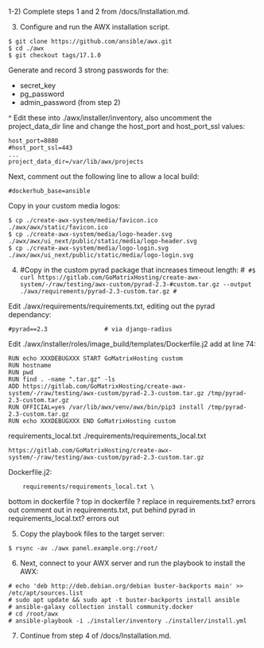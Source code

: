 
1-2) Complete steps 1 and 2 from /docs/Installation.md.

3) Configure and run the AWX installation script.
```
$ git clone https://github.com/ansible/awx.git
$ cd ./awx
$ git checkout tags/17.1.0
```

Generate and record 3 strong passwords for the:
- secret_key
- pg_password
- admin_password (from step 2)

^ Edit these into ./awx/installer/inventory, also uncomment the project_data_dir line and change the host_port and host_port_ssl values:
```
host_port=8080
#host_port_ssl=443
...
project_data_dir=/var/lib/awx/projects
```

Next, comment out the following line to allow a local build:
```
#dockerhub_base=ansible
```

Copy in your custom media logos:
```
$ cp ./create-awx-system/media/favicon.ico ./awx/awx/static/favicon.ico
$ cp ./create-awx-system/media/logo-header.svg ./awx/awx/ui_next/public/static/media/logo-header.svg
$ cp ./create-awx-system/media/logo-login.svg ./awx/awx/ui_next/public/static/media/logo-login.svg
```

4) #Copy in the custom pyrad package that increases timeout length:
#```
#$ curl https://gitlab.com/GoMatrixHosting/create-awx-system/-/raw/testing/awx-custom/pyrad-2.3-#custom.tar.gz --output ./awx/requirements/pyrad-2.3-custom.tar.gz
#```

Edit ./awx/requirements/requirements.txt, editing out the pyrad dependancy:
```
#pyrad==2.3                # via django-radius
```

Edit ./awx/installer/roles/image_build/templates/Dockerfile.j2 add at line 74:
```
RUN echo XXXDEBUGXXX START GoMatrixHosting custom
RUN hostname
RUN pwd
RUN find . -name ".tar.gz" -ls
ADD https://gitlab.com/GoMatrixHosting/create-awx-system/-/raw/testing/awx-custom/pyrad-2.3-custom.tar.gz /tmp/pyrad-2.3-custom.tar.gz
RUN OFFICIAL=yes /var/lib/awx/venv/awx/bin/pip3 install /tmp/pyrad-2.3-custom.tar.gz
RUN echo XXXDEBUGXXX END GoMatrixHosting custom
```

requirements_local.txt
./requirements/requirements_local.txt
```
https://gitlab.com/GoMatrixHosting/create-awx-system/-/raw/testing/awx-custom/pyrad-2.3-custom.tar.gz
```

Dockerfile.j2:
```
    requirements/requirements_local.txt \
```

bottom in dockerfile ?
top in dockerfile ?
replace in requirements.txt? errors out
comment out in requirements.txt, put behind pyrad in requirements_local.txt? errors out





5) Copy the playbook files to the target server:
```
$ rsync -av ./awx panel.example.org:/root/
```

6) Next, connect to your AWX server and run the playbook to install the AWX:
```
# echo 'deb http://deb.debian.org/debian buster-backports main' >> /etc/apt/sources.list
# sudo apt update && sudo apt -t buster-backports install ansible
# ansible-galaxy collection install community.docker
# cd /root/awx
# ansible-playbook -i ./installer/inventory ./installer/install.yml
```

7) Continue from step 4 of /docs/Installation.md.


